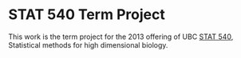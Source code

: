 STAT 540 Term Project
======================

This work is the term project for the 2013 offering of UBC
[STAT 540](http://www.stat.ubc.ca/~jenny/teach/STAT540/),
Statistical methods for high dimensional biology.
